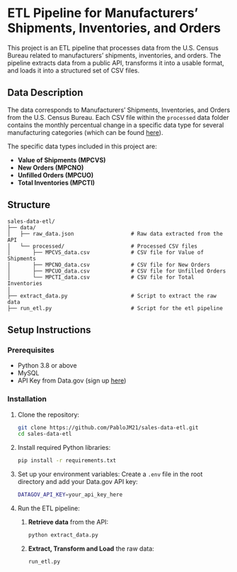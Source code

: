 # ETL Pipeline for Manufacturers’ Shipments, Inventories, and Orders

This project is an ETL pipeline that processes data from the U.S. Census Bureau related to manufacturers’ shipments, inventories, and orders. The pipeline extracts data from a public API, transforms it into a usable format, and loads it into a structured set of CSV files.

## Data Description

The data corresponds to Manufacturers’ Shipments, Inventories, and Orders from the U.S. Census Bureau. Each CSV file within the `processed` data folder contains the monthly percentual change in a specific data type for several manufacturing categories (which can be found [here](INSERT_LINK_HERE)). 

The specific data types included in this project are:

- **Value of Shipments (MPCVS)**
- **New Orders (MPCNO)**
- **Unfilled Orders (MPCUO)**
- **Total Inventories (MPCTI)**

## Structure

```plaintext
sales-data-etl/
├── data/
│   ├── raw_data.json                  # Raw data extracted from the API
│   └── processed/                     # Processed CSV files
│       ├── MPCVS_data.csv             # CSV file for Value of Shipments
│       ├── MPCNO_data.csv             # CSV file for New Orders
│       ├── MPCUO_data.csv             # CSV file for Unfilled Orders
│       └── MPCTI_data.csv             # CSV file for Total Inventories
│
├── extract_data.py                    # Script to extract the raw data
├── run_etl.py                         # Script for the etl pipeline

```

## Setup Instructions

### Prerequisites
- Python 3.8 or above
- MySQL 
- API Key from Data.gov (sign up [here](https://api.data.gov/signup/))

### Installation
1. Clone the repository:
    ```bash
    git clone https://github.com/PabloJM21/sales-data-etl.git
    cd sales-data-etl
    ```

2. Install required Python libraries:
    ```bash
    pip install -r requirements.txt
    ```

3. Set up your environment variables:
    Create a `.env` file in the root directory and add your Data.gov API key:
    ```bash
    DATAGOV_API_KEY=your_api_key_here
    ```

4. Run the ETL pipeline:
    1. **Retrieve data** from the API:
       ```bash
       python extract_data.py
       ```
    2. **Extract, Transform and Load** the raw data:
       ```bash
       run_etl.py
       ```
